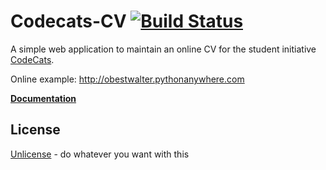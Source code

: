 # Codecats-CV [![Build Status](https://travis-ci.org/obestwalter/codecats-cv.svg?branch=master)](https://travis-ci.org/obestwalter/codecats-cv)

A simple web application to maintain an online CV for the student initiative [CodeCats](http://codecats.io/).

Online example: http://obestwalter.pythonanywhere.com

**[Documentation](http://oliver.bestwalter.de/codecats-cv/)**

## License

[Unlicense](http://unlicense.org/) - do whatever you want with this
